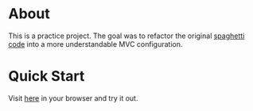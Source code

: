 # About
This is a practice project. The goal was to refactor the original [spaghetti code](https://github.com/udacity/ud989-school-attendance) into a more understandable MVC configuration.

# Quick Start
Visit [here](https://hbere.space/school-attendance/) in your browser and try it out.